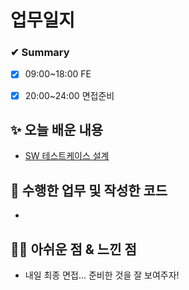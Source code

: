 # 업무일지

### ✔ Summary

- [x] 09:00~18:00 FE
- [x] 20:00~24:00 면접준비



## ✨ 오늘 배운 내용

- [SW 테스트케이스 설계](./live/SW테스트케이스설계.md)




## 👀 수행한 업무 및 작성한 코드

- 



## 🐱‍💻 아쉬운 점 & 느낀 점

- 내일 최종 면접... 준비한 것을 잘 보여주자!

 

